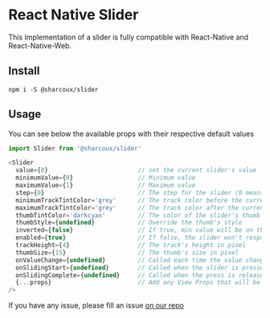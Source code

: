 # React Native Slider

This Implementation of a slider is fully compatible with React-Native and React-Native-Web.

## Install

```
npm i -S @sharcoux/slider
```

## Usage

You can see below the available props with their respective default values

```javascript
import Slider from '@sharcoux/slider'

<Slider
  value={0}                         // set the current slider's value
  minimumValue={0}                  // Minimum value
  maximumValue={1}                  // Maximum value
  step={0}                          // The step for the slider (0 means that the slider will handle any decimal value within the range [min, max])
  minimumTrackTintColor='grey'      // The track color before the current value
  maximumTrackTintColor='grey'      // The track color after the current value
  thumbTintColor='darkcyan'         // The color of the slider's thumb
  thumbStyle={undefined}            // Override the thumb's style
  inverted={false}                  // If true, min value will be on the right, and max on the left
  enabled={true}                    // If false, the slider won't respond to touches anymore
  trackHeight={4}                   // The track's height in pixel
  thumbSize={15}                    // The thumb's size in pixel
  onValueChange={undefined}         // Called each time the value changed
  onSlidingStart={undefined}        // Called when the slider is pressed
  onSlidingComplete={undefined}     // Called when the press is released
  {...props}                        // Add any View Props that will be applied to the container (style, ref, etc)
/>
```

If you have any issue, please fill an issue [on our repo](https://github.com/Sharcoux/slider/issues)

